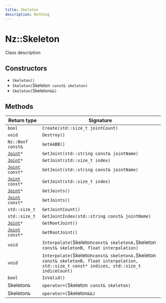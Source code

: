 ```yaml
---
title: Skeleton
description: Nothing
---
```


# Nz::Skeleton

Class description

## Constructors

- `Skeleton()`
- `Skeleton(`Skeleton` const& skeleton)`
- `Skeleton(`Skeleton`&&)`

## Methods

| Return type | Signature |
| ----------- | --------- |
| `bool` | `Create(std::size_t jointCount)` |
| `void` | `Destroy()` |
| `Nz::Boxf const&` | `GetAABB()` |
| [`Joint`](documentation/generated/Utility/Joint.md)`*` | `GetJoint(std::string const& jointName)` |
| [`Joint`](documentation/generated/Utility/Joint.md)`*` | `GetJoint(std::size_t index)` |
| [`Joint`](documentation/generated/Utility/Joint.md)` const*` | `GetJoint(std::string const& jointName)` |
| [`Joint`](documentation/generated/Utility/Joint.md)` const*` | `GetJoint(std::size_t index)` |
| [`Joint`](documentation/generated/Utility/Joint.md)`*` | `GetJoints()` |
| [`Joint`](documentation/generated/Utility/Joint.md)` const*` | `GetJoints()` |
| `std::size_t` | `GetJointCount()` |
| `std::size_t` | `GetJointIndex(std::string const& jointName)` |
| [`Joint`](documentation/generated/Utility/Joint.md)`*` | `GetRootJoint()` |
| [`Joint`](documentation/generated/Utility/Joint.md)` const*` | `GetRootJoint()` |
| `void` | `Interpolate(`Skeleton` const& skeletonA, `Skeleton` const& skeletonB, float interpolation)` |
| `void` | `Interpolate(`Skeleton` const& skeletonA, `Skeleton` const& skeletonB, float interpolation, std::size_t const* indices, std::size_t indiceCount)` |
| `bool` | `IsValid()` |
| Skeleton`&` | `operator=(`Skeleton` const& skeleton)` |
| Skeleton`&` | `operator=(`Skeleton`&&)` |
